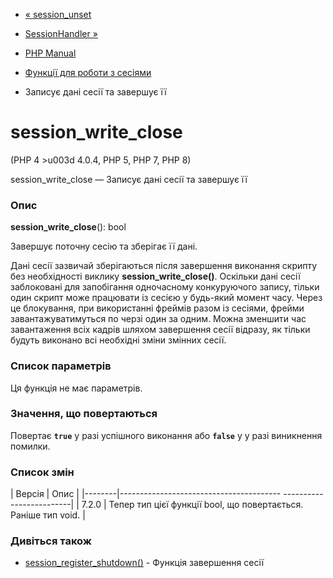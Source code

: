 - [« session_unset](function.session-unset.md)
- [SessionHandler »](class.sessionhandler.md)

- [PHP Manual](index.md)
- [Функції для роботи з сесіями](ref.session.md)
- Записує дані сесії та завершує її

# session_write_close

(PHP 4 \>u003d 4.0.4, PHP 5, PHP 7, PHP 8)

session_write_close — Записує дані сесії та завершує її

### Опис

**session_write_close**(): bool

Завершує поточну сесію та зберігає її дані.

Дані сесії зазвичай зберігаються після завершення виконання скрипту без
необхідності виклику **session_write_close()**. Оскільки дані сесії
заблоковані для запобігання одночасному конкуруючого запису,
тільки один скрипт може працювати із сесією у будь-який момент часу.
Через це блокування, при використанні фреймів разом із сесіями,
фрейми завантажуватимуться по черзі один за одним. Можна зменшити час
завантаження всіх кадрів шляхом завершення сесії відразу, як тільки будуть
виконано всі необхідні зміни змінних сесії.

### Список параметрів

Ця функція не має параметрів.

### Значення, що повертаються

Повертає **`true`** у разі успішного виконання або **`false`** у
у разі виникнення помилки.

### Список змін

| Версія | Опис |
|--------|---------------------------------------- -------------------------|
| 7.2.0 | Тепер тип цієї функції bool, що повертається. Раніше тип void. |

### Дивіться також

- [session_register_shutdown()](function.session-register-shutdown.md) -
Функція завершення сесії

